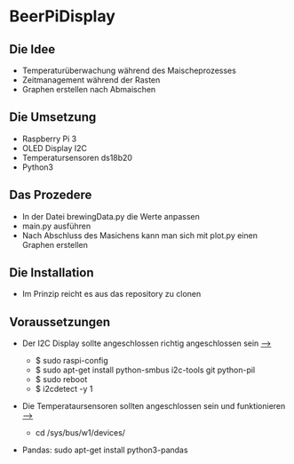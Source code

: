 # BeerPiDisplay
## Die Idee
* Temperaturüberwachung während des Maischeprozesses
* Zeitmanagement während der Rasten
* Graphen erstellen nach Abmaischen

## Die Umsetzung
* Raspberry Pi 3
* OLED Display I2C
* Temperatursensoren ds18b20 
* Python3

## Das Prozedere
* In der Datei brewingData.py die Werte anpassen
* main.py ausführen 
* Nach Abschluss des Masichens kann man sich mit plot.py einen Graphen erstellen

## Die Installation
* Im Prinzip reicht es aus das repository zu clonen

## Voraussetzungen
* Der I2C Display sollte angeschlossen richtig angeschlossen sein [-->](https://indibit.de/raspberry-pi-oled-display-128x64-mit-python-ansteuern-i2c/)
   * $ sudo raspi-config
   * $ sudo apt-get install python-smbus i2c-tools git python-pil
   * $ sudo reboot
   * $ i2cdetect -y 1
 
* Die Temperataursensoren sollten angeschlossen sein und funktionieren [-->](https://tutorials-raspberrypi.de/raspberry-pi-temperatur-mittels-sensor-messen/)
   * cd /sys/bus/w1/devices/
* Pandas: sudo apt-get install python3-pandas
